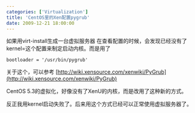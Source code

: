 ```yaml
---
categories: ['Virtualization']
title: 'CentOS里的Xen配置pygrub'
date: 2009-12-21 18:00:00
---
```


如果用virt-install生成一台虚拟服务器
在查看配置的时候，会发现已经没有了kernel=这个配置来制定启动内核。而是用了

`bootloader = '/usr/bin/pygrub'`

关于这个，可以参考
[http://wiki.xensource.com/xenwiki/PyGrub](http://wiki.xensource.com/xenwiki/PyGrub)

CentOS 5.3的虚拟化，好像没有了XenU的内核，而是改用了这种新的方式。

反正我用kernel启动失败了。后来用这个方式已经可以正常使用虚拟服务器了。
